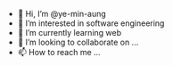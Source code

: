 - 👋 Hi, I’m @ye-min-aung
- 👀 I’m interested in software engineering
- 🌱 I’m currently learning web
- 💞️ I’m looking to collaborate on ...
- 📫 How to reach me ...

<!---
ye-min-aung/ye-min-aung is a ✨ special ✨ repository because its `README.md` (this file) appears on your GitHub profile.
You can click the Preview link to take a look at your changes.
--->
